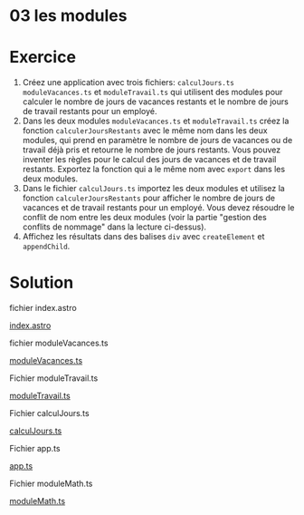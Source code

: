 # 03 les modules


# Exercice

1. Créez une application avec trois fichiers: `calculJours.ts` `moduleVacances.ts` et `moduleTravail.ts` qui utilisent des modules pour calculer le nombre de jours de vacances restants et le nombre de jours de travail restants pour un employé. 
2. Dans les deux modules `moduleVacances.ts` et `moduleTravail.ts` créez la fonction `calculerJoursRestants` avec le même nom dans les deux modules, qui prend en paramètre le nombre de jours de vacances ou de travail déjà pris et retourne le nombre de jours restants. Vous pouvez inventer les règles pour le calcul des jours de vacances et de travail restants. Exportez la fonction qui a le même nom avec `export` dans les deux modules.
3. Dans le fichier `calculJours.ts` importez les deux modules et utilisez la fonction `calculerJoursRestants` pour afficher le nombre de jours de vacances et de travail restants pour un employé. Vous devez résoudre le conflit de nom entre les deux modules (voir la partie "gestion des conflits de nommage" dans la lecture ci-dessus).
4. Affichez les résultats dans des balises `div` avec `createElement` et `appendChild`.




# Solution 


fichier index.astro

[index.astro](index.astro ":include :type=code html")




fichier moduleVacances.ts

[moduleVacances.ts](moduleVacances.ts ":include :type=code ts")


Fichier moduleTravail.ts

[moduleTravail.ts](moduleTravail.ts ":include :type=code ts")


Fichier calculJours.ts

[calculJours.ts](calculJours.ts ":include :type=code ts")


Fichier app.ts

[app.ts](app.ts ":include :type=code ts")


Fichier moduleMath.ts

[moduleMath.ts](moduleMath.ts ":include :type=code ts")